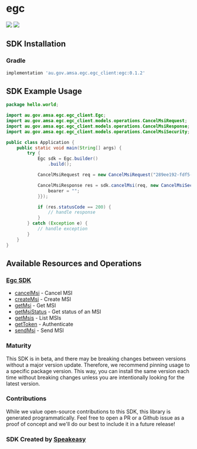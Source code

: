 # egc

<div align="left">
    <a href="https://speakeasyapi.dev/"><img src="https://custom-icon-badges.demolab.com/badge/-Built%20By%20Speakeasy-212015?style=for-the-badge&logoColor=FBE331&logo=speakeasy&labelColor=545454" /></a>
    <a href="https://github.com/speakeasy-sdks/egc.git/actions"><img src="https://img.shields.io/github/actions/workflow/status/speakeasy-sdks/bolt-php/speakeasy_sdk_generation.yml?style=for-the-badge" /></a>
    
</div>

<!-- Start SDK Installation -->
## SDK Installation

### Gradle

```groovy
implementation 'au.gov.amsa.egc.egc_client:egc:0.1.2'
```
<!-- End SDK Installation -->

## SDK Example Usage
<!-- Start SDK Example Usage -->


```java
package hello.world;

import au.gov.amsa.egc.egc_client.Egc;
import au.gov.amsa.egc.egc_client.models.operations.CancelMsiRequest;
import au.gov.amsa.egc.egc_client.models.operations.CancelMsiResponse;
import au.gov.amsa.egc.egc_client.models.operations.CancelMsiSecurity;

public class Application {
    public static void main(String[] args) {
        try {
            Egc sdk = Egc.builder()
                .build();

            CancelMsiRequest req = new CancelMsiRequest("289ee192-fdf5-4070-befc-3bf7291c1386");            

            CancelMsiResponse res = sdk.cancelMsi(req, new CancelMsiSecurity("corrupti") {{
                bearer = "";
            }});

            if (res.statusCode == 200) {
                // handle response
            }
        } catch (Exception e) {
            // handle exception
        }
    }
}
```
<!-- End SDK Example Usage -->

<!-- Start SDK Available Operations -->
## Available Resources and Operations

### [Egc SDK](docs/sdks/egc/README.md)

* [cancelMsi](docs/sdks/egc/README.md#cancelmsi) - Cancel MSI
* [createMsi](docs/sdks/egc/README.md#createmsi) - Create MSI
* [getMsi](docs/sdks/egc/README.md#getmsi) - Get MSI
* [getMsiStatus](docs/sdks/egc/README.md#getmsistatus) - Get status of an MSI
* [getMsis](docs/sdks/egc/README.md#getmsis) - List MSIs
* [getToken](docs/sdks/egc/README.md#gettoken) - Authenticate
* [sendMsi](docs/sdks/egc/README.md#sendmsi) - Send MSI
<!-- End SDK Available Operations -->

### Maturity

This SDK is in beta, and there may be breaking changes between versions without a major version update. Therefore, we recommend pinning usage
to a specific package version. This way, you can install the same version each time without breaking changes unless you are intentionally
looking for the latest version.

### Contributions

While we value open-source contributions to this SDK, this library is generated programmatically.
Feel free to open a PR or a Github issue as a proof of concept and we'll do our best to include it in a future release!

### SDK Created by [Speakeasy](https://docs.speakeasyapi.dev/docs/using-speakeasy/client-sdks)
